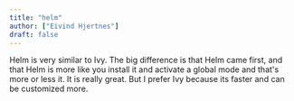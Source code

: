 ```yaml
---
title: "helm"
author: ["Eivind Hjertnes"]
draft: false
---
```


Helm is very similar to Ivy. The big difference is that Helm came first, and that Helm is more like you install it and activate a global mode and that's more or less it. It is really great. But I prefer Ivy because its faster and can be customized more.

